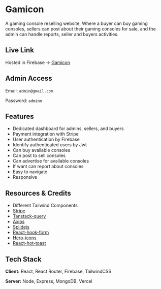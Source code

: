 # Gamicon

A gaming console reselling website, Where a buyer can buy gaming consoles, sellers can post about their gaming consoles for sale, and the admin can handle reports, seller and buyers activities.

## Live Link

Hosted in Firebase -> [Gamicon](https://gamiconn.web.app/)

## Admin Access

Email: `admin@gmail.com`

Password: `adminn`

## Features

- Dedicated dashboard for admins, sellers, and buyers
- Payment integration with Stripe
- User authentication by Firebase
- Identify authenticated users by Jwt
- Can buy available consoles
- Can post to sell consoles
- Can advertise for available consoles
- If want can report about consoles
- Easy to navigate
- Responsive

## Resources & Credits

- Different Tailwind Components
- [Stripe](https://stripe.com/)
- [Tanstack-query](https://tanstack.com/query/v4/)
- [Axios](https://axios-http.com/)
- [Splidejs](https://splidejs.com/)
- [React-hook-form](https://react-hook-form.com/)
- [Hero-icons](https://heroicons.com/)
- [React-hot-toast](https://react-hot-toast.com/)

## Tech Stack

**Client:** React, React Router, Firebase, TailwindCSS

**Server:** Node, Express, MongoDB, Vercel
